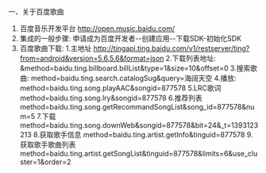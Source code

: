 一、关于百度歌曲
1. 百度音乐开发平台 http://open.music.baidu.com/
2. 集成的一般步骤: 申请成为百度开发者--创建应用--下载SDK-初始化SDK
3. 百度歌曲下载:
    1.主地址
    http://tingapi.ting.baidu.com/v1/restserver/ting?from=android&version=5.6.5.6&format=json
    2.下载列表地址:
    &method=baidu.ting.billboard.billList&type=1&size=10&offset=0
    3.搜索歌曲:
    method=baidu.ting.search.catalogSug&query=海阔天空
    4.播放:
    method=baidu.ting.song.playAAC&songid=877578
    5.LRC歌词
    method=baidu.ting.song.lry&songid=877578
    6.推荐列表
    method=baidu.ting.song.getRecommandSongList&song_id=877578&num=5
    7.下载
    method=baidu.ting.song.downWeb&songid=877578&bit=24&_t=1393123213
    8.获取歌手信息
    method=baidu.ting.artist.getInfo&tinguid=877578
    9.获取歌手歌曲列表
    method=baidu.ting.artist.getSongList&tinguid=877578&limits=6&use_cluster=1&order=2